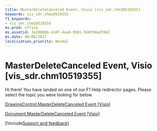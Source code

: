 ```yaml
---
title: MasterDeleteCanceled Event, Visio [vis_sdr.chm10519355]
keywords: vis_sdr.chm10519355
f1_keywords:
- vis_sdr.chm10519355
ms.prod: office
ms.assetid: 3e2868bb-410f-4aad-9501-5b0f94ad7842
ms.date: 06/08/2017
localization_priority: Normal
---
```



# MasterDeleteCanceled Event, Visio [vis_sdr.chm10519355]

Hi there! You have landed on one of our F1 Help redirector pages. Please select the topic you were looking for below.

[DrawingControl.MasterDeleteCanceled Event (Visio)](https://msdn.microsoft.com/library/f029d2c7-3b71-a0ce-6c5a-69835473d2b3%28Office.15%29.aspx)

[Document.MasterDeleteCanceled Event (Visio)](https://msdn.microsoft.com/library/e2d82547-46a9-7994-e317-78be658208c6%28Office.15%29.aspx)

[!include[Support and feedback](~/includes/feedback-boilerplate.md)]